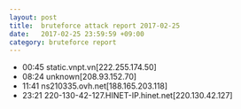 ```yaml
---
layout: post
title:  bruteforce attack report 2017-02-25
date:   2017-02-25 23:59:59 +09:00
category: bruteforce report
---
```


* 00:45 static.vnpt.vn[222.255.174.50]
* 08:24 unknown[208.93.152.70]
* 11:41 ns210335.ovh.net[188.165.203.118]
* 23:21 220-130-42-127.HINET-IP.hinet.net[220.130.42.127]
